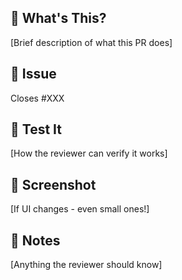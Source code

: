 ## 🎯 What's This?
[Brief description of what this PR does]

## 🔗 Issue
Closes #XXX

## 🧪 Test It
[How the reviewer can verify it works]

## 📸 Screenshot
[If UI changes - even small ones!]

## 💭 Notes
[Anything the reviewer should know]
